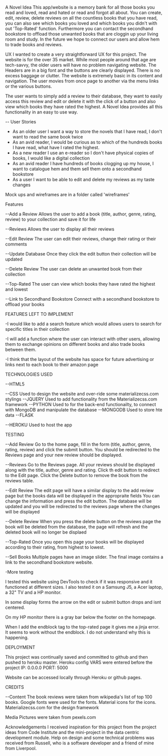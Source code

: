 A Novel Idea
This app/website is a memory bank for all those books you read and loved, read and hated or read and forgot all about. You can create, edit, review, delete reviews on all the countless books that you have read,
you can also see which books you loved and which books you didn't with out 'Top-Rated' function.
Furthermore you can contact the secondhand bookstore to offload those unwanted books that are cloggin up your living room and study. In the future we hope to connect our users and allow hem to trade books and reviews.



UX
I wanted to create a very straightforward UX for this project. The website is for the over 35 market. While most people around that age are tech-savvy, the older users will have no problem navigating website. 
The Headers are in a big font and the buttons are clearly displayed. There is no excess baggage or clutter. The website is extremely basic in its content and navigation. The user movies from once page to another 
via the menu links or the various buttons. 

The user wants to simply add a review to their database, they want to easily access this review and edit or delete it with the click of a button and also view which books they have rated the highest.
A Novel Idea provides all this functionality in an easy to use way. 

-- User Stories
- As an older user I want a way to store the novels that I have read, I don't want to read the same book twice
- As an avid reader, I would be curious as to which of the hundreds books I have read, what have I rated the highest.
- As a new reader I use an e-reader so I don't have physical copies of books, I would like a digital collection
- As an avid reader I have hundreds of books clogging up my house, I want to catalogue hem and them sell them onto a secondhand bookstore
- As a user I want to be able to edit and delete my reviews as my taste changes


Mock ups and wireframes are in a folder called 'wireframes'



Features

--Add a Review
Allows the user to add a book (title, author, genre, rating, review) to your collection
and save it for life


--Reviews
Allows the user to display all their reviews  


--Edit Review
The user can edit their reviews, change their rating or their comments


--Update Database
Once they click the edit button their collection will be updated

--Delete Review
The user can delete an unwanted book from their collection


--Top-Rated
The user can view which books they have rated the highest and lowest


--Link to Secondhand Bookstore
Connect with a secondhand bookstore to offload your books

FEATURES LEFT TO IMPLEMENT

-I would like to add a search feature which would allows users to search for specific titles in their collection

-I will add a function where the user can interact with other users, allowing them to exchange opinions on different books and also 
trade books between them.

-I think that the layout of the website has space for future advertising or links next to each book to their amazon page


TECHNOLOGIES USED

--HTML5

--CSS
Used to design the website and over-ride some materializecss.com stylings
--JQUERY
Used to add functionality from the Materializecss.com framework
--PYTHON
Used to for the back-end functionailty, to connect with MongoDB and manipulate the database
--MONGODB
Used to store hte data
--FLASK

--HEROKU
Used to host the app

TESTING

--Add Review
Go to the home page, fill in the form (title, author, genre, rating, review) and click the submit button.
You should be redirected to the Reviews page and your new review should be displayed.

--Reviews
Go to the Reviews page. All your reviews should be displayed along with the title, author, genre and rating.
Click th edit button to redirect to the Edit page. Click the Delete button to remove the book from the reviews table.

--Edit Review
The edit page will have a similar display to the add review page but the books data will be displayed in the appropraite fields
You can change the information and press the edit button. The database will be updated and you will be redirected to the reviews page where the changes
will be displayed

--Delete Review
When you press the delete button on the reviews page the book will be deleted from the database, the page will refresh and the deleted book will no longer be 
displaed

--Top-Rated
Once you open this page your books will be displayed according to their rating, from highest to lowest.

--Sell Books
Multiple pages have an image slider. The final image contains a link to the secondhand bookstore website.


-More testing

I tested this website using DevTools to check if it was responsive and it functioned at different sizes. I also tested it on a Samsung J5, a Acer laptop, a 32" TV and a HP monitor.

In some display forms the arrow on the edit or submit button drops and isnt centered.

On my HP monitor there is a gray bar below the footer on the homepage.

When I add the endblock tag  to the top-rated page it gives me a jinja error. It seems to work without the endblock. I do not understand why this is happening.



DEPLOYMENT

This project was continually saved and committed to github and then pushed to heroku master. 
Heroku config VARS were entered before the project 
IP: 0.0.0.0
PORT: 5000

Website can be accessed locally through Heroku or github pages.

CREDITS

--Content
The book reviews were taken from wikipedia's list of top 100 books.
Google fonts were used for the fonts.
Material icons for the icons.
Materializecss.com for the design framework

Media
Pictures were taken from pexels.com 

Acknowledgements
I received inspiration for this project from the project ideas from Code Institute and the mini-project in the data centric development module.
Help on design and some technical problems was received from Russell, who is a software developer and a friend of mine from Liverpool.